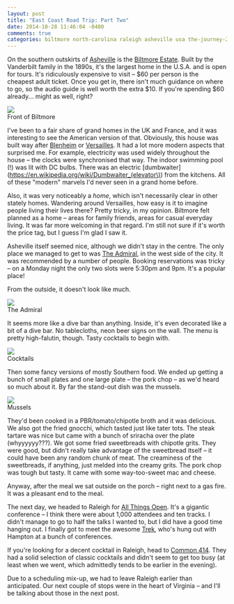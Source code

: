 ```yaml
---
layout: post
title: "East Coast Road Trip: Part Two"
date: 2014-10-28 11:46:04 -0400
comments: true
categories: biltmore north-carolina raleigh asheville usa the-journey-2014
---
```


On the southern outskirts of [Asheville](https://en.wikipedia.org/wiki/Asheville,_North_Carolina) is the [Biltmore Estate](https://en.wikipedia.org/wiki/Biltmore_Estate). Built by the Vanderbilt family in the 1890s, it's the largest home in the U.S.A. and is open for tours. It's ridiculously expensive to visit – $60 per person is the cheapest adult ticket. Once you get in, there isn't much guidance on where to go, so the audio guide is well worth the extra $10. If you're spending $60 already... might as well, right?

<div class="img">
  <a href="{{ root_url }}/images/the-journey/east-coast/biltmore.jpg">
    <img src="/images/the-journey/east-coast/biltmore.jpg">
  </a>
  <div class="alt">Front of Biltmore</div>
</div>

I've been to a fair share of grand homes in the UK and France, and it was interesting to see the American version of that. Obviously, this house was built way after [Blenheim](https://en.wikipedia.org/wiki/Blenheim_Palace) or [Versailles](https://en.wikipedia.org/wiki/Palace_of_Versailles). It had a lot more modern aspects that surprised me. For example, electricity was used widely throughout the house – the clocks were synchronised that way. The indoor swimming pool (!) was lit with DC bulbs. There was an electric [dumbwaiter](https://en.wikipedia.org/wiki/Dumbwaiter_(elevator\)) from the kitchens. All of these "modern" marvels I'd never seen in a grand home before.

Also, it was very noticeably a *home*, which isn't necessarily clear in other stately homes. Wandering around Versailles, how easy is it to imagine people living their lives there? Pretty tricky, in my opinion. Biltmore felt planned as a home – areas for family friends, areas for casual everyday living. It was far more welcoming in that regard. I'm still not sure if it's worth the price tag, but I guess I'm glad I saw it.

Asheville itself seemed nice, although we didn't stay in the centre. The only place we managed to get to was [The Admiral](http://theadmiralnc.com/), in the west side of the city. It was recommended by a number of people. Booking reservations was tricky – on a Monday night the only two slots were 5:30pm and 9pm. It's a popular place!

From the outside, it doesn't look like much.

<div class="img">
  <a href="{{ root_url }}/images/the-journey/east-coast/admiral.jpg">
    <img src="/images/the-journey/east-coast/admiral.jpg">
  </a>
  <div class="alt">The Admiral</div>
</div>

It seems more like a dive bar than anything. Inside, it's even decorated like a bit of a dive bar. No tablecloths, neon beer signs on the wall. The menu is pretty high-falutin, though. Tasty cocktails to begin with.

<div class="img">
  <a href="{{ root_url }}/images/the-journey/east-coast/admiral-cocktails.jpg">
    <img src="/images/the-journey/east-coast/admiral-cocktails.jpg">
  </a>
  <div class="alt">Cocktails</div>
</div>

Then some fancy versions of mostly Southern food. We ended up getting a bunch of small plates and one large plate – the pork chop – as we'd heard so much about it. By far the stand-out dish was the mussels.

<div class="img">
  <a href="{{ root_url }}/images/the-journey/east-coast/admiral-mussels.jpg">
    <img src="/images/the-journey/east-coast/admiral-mussels.jpg">
  </a>
  <div class="alt">Mussels</div>
</div>

They'd been cooked in a PBR/tomato/chipotle broth and it was delicious. We also got the fried gnocchi, which tasted just like tater tots. The steak tartare was nice but came with a bunch of sriracha over the plate (whyyyyyy???). We got some fried sweetbreads with chipotle grits. They were good, but didn't really take advantage of the sweetbread itself – it could have been any random chunk of meat. The creaminess of the sweetbreads, if anything, just melded into the creamy grits. The pork chop was tough but tasty. It came with some way-too-sweet mac and cheese.

Anyway, after the meal we sat outside on the porch – right next to a gas fire. It was a pleasant end to the meal.

The next day, we headed to Raleigh for [All Things Open](http://allthingsopen.org/). It's a gigantic conference – I think there were about 1,000 attendees and ten tracks. I didn't manage to go to half the talks I wanted to, but I did have a good time hanging out. I finally got to meet the awesome [Trek](https://twitter.com/trek), who's hung out with Hampton at a bunch of conferences.

If you're looking for a decent cocktail in Raleigh, head to [Common 414](http://www.common414.com/). They had a solid selection of classic cocktails and didn't seem to get too busy (at least when we went, which admittedly tends to be earlier in the evening).

Due to a scheduling mix-up, we had to leave Raleigh earlier than anticipated. Our next couple of stops were in the heart of Virginia – and I'll be talking about those in the next post.
